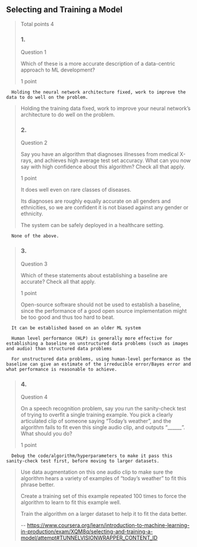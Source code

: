 ## Selecting and Training a Model
> 
> Total points 4
> 
> ### 1.
> 
> Question 1
> 
> Which of these is a more accurate description of a data-centric approach to ML development?
> 
> 1 point
> 

      Holding the neural network architecture fixed, work to improve the data to do well on the problem. 
> 
>  Holding the training data fixed, work to improve your neural network’s architecture to do well on the problem. 
> 
> ### 2.
> 
> Question 2
> 
> Say you have an algorithm that diagnoses illnesses from medical X-rays, and achieves high average test set accuracy. What can you now say with high confidence about this algorithm? Check all that apply. 
> 
> 1 point
> 
>  It does well even on rare classes of diseases. 
> 
>  Its diagnoses are roughly equally accurate on all genders and ethnicities, so we are confident it is not biased against any gender or ethnicity. 
> 
>  The system can be safely deployed in a healthcare setting. 
> 

      None of the above. 
> 
> ### 3.
> 
> Question 3
> 
> Which of these statements about establishing a baseline are accurate? Check all that apply.
> 
> 1 point
> 
>  Open-source software should not be used to establish a baseline, since the performance of a good open source implementation might be too good and thus too hard to beat. 
> 

      It can be established based on an older ML system 
> 

      Human level performance (HLP) is generally more effective for establishing a baseline on unstructured data problems (such as images and audio) than structured data problems 
> 

      For unstructured data problems, using human-level performance as the baseline can give an estimate of the irreducible error/Bayes error and what performance is reasonable to achieve. 
> 
> ### 4.
> 
> Question 4
> 
> On a speech recognition problem, say you run the sanity-check test of trying to overfit a single training example. You pick a clearly articulated clip of someone saying “Today’s weather”, and the algorithm fails to fit even this single audio clip, and outputs “______”. What should you do?
> 
> 1 point
> 

      Debug the code/algorithm/hyperparameters to make it pass this sanity-check test first, before moving to larger datasets. 
> 
>  Use data augmentation on this one audio clip to make sure the algorithm hears a variety of examples of “today’s weather” to fit this phrase better. 
> 
>  Create a training set of this example repeated 100 times to force the algorithm to learn to fit this example well. 
> 
>  Train the algorithm on a larger dataset to help it to fit the data better.
>
> -- https://www.coursera.org/learn/introduction-to-machine-learning-in-production/exam/XQM8q/selecting-and-training-a-model/attempt#TUNNELVISIONWRAPPER_CONTENT_ID
